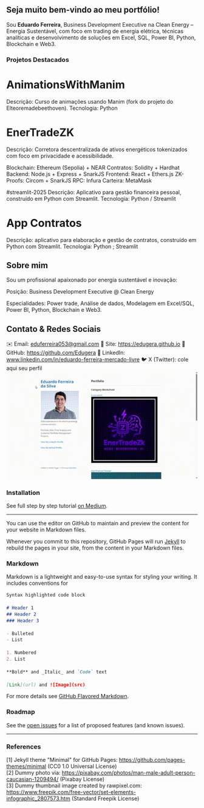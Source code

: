 ## Seja muito bem-vindo ao meu portfólio!  

Sou **Eduardo Ferreira**, Business Development Executive na Clean Energy – Energia Sustentável, com foco em trading de energia elétrica, técnicas analíticas e desenvolvimento de soluções em Excel, SQL, Power BI, Python, Blockchain e Web3.

### Projetos Destacados

# AnimationsWithManim
Descrição: Curso de animações usando Manim (fork do projeto do Elteoremadebeethoven).
Tecnologia: Python

# EnerTradeZK
Descrição: Corretora descentralizada de ativos energéticos tokenizados com foco em privacidade e acessibilidade.

Blockchain: Ethereum (Sepolia) + NEAR
Contratos: Solidity + Hardhat
Backend: Node.js + Express + SnarkJS
Frontend: React + Ethers.js
ZK-Proofs: Circom + SnarkJS
RPC: Infura
Carteira: MetaMask

#streamlit-2025
Descrição: Aplicativo para gestão financeira pessoal, construído em Python com Streamlit.
Tecnologia: Python / Streamlit

# App Contratos
Descrição: aplicativo para elaboração e gestão de contratos, construído em Python com Streamlit.
Tecnologia: Python ; Streamlit


## Sobre mim
Sou um profissional apaixonado por energia sustentável e inovação:

Posição: Business Development Executive @ Clean Energy

Especialidades: Power trade, Análise de dados, Modelagem em Excel/SQL, Power BI, Python, Blockchain e Web3.

## Contato & Redes Sociais
✉️ Email: eduferreira053@gmail.com
🔗 Site: https://edugera.github.io
🐙 GitHub: https://github.com/Edugera
🔗 LinkedIn: www.linkedin.com/in/eduardo-ferreira-mercado-livre
🐦 X (Twitter): cole aqui seu perfil
<img src="images/demo.gif?raw=true"/>

### Installation

See full step by step tutorial [on Medium](https://medium.com/@evanca/set-up-your-portfolio-website-in-less-than-10-minutes-with-github-pages-d0efa8ff56fd).
___

You can use the editor on GitHub to maintain and preview the content for your website in Markdown files.

Whenever you commit to this repository, GitHub Pages will run [Jekyll](https://jekyllrb.com/) to rebuild the pages in your site, from the content in your Markdown files.

### Markdown

Markdown is a lightweight and easy-to-use syntax for styling your writing. It includes conventions for

```markdown
Syntax highlighted code block

# Header 1
## Header 2
### Header 3

- Bulleted
- List

1. Numbered
2. List

**Bold** and _Italic_ and `Code` text

[Link](url) and ![Image](src)
```

For more details see [GitHub Flavored Markdown](https://guides.github.com/features/mastering-markdown/).

### Roadmap

See the [open issues](https://github.com/evanca/quick-portfolio/issues) for a list of proposed features (and known issues).
___

### References

[1] Jekyll theme "Minimal" for GitHub Pages: https://github.com/pages-themes/minimal (CC0 1.0 Universal License)
<br>[2] Dummy photo via: https://pixabay.com/photos/man-male-adult-person-caucasian-1209494/ (Pixabay License)
<br>[3] Dummy thumbnail image created by rawpixel.com: https://www.freepik.com/free-vector/set-elements-infographic_2807573.htm (Standard Freepik License)
